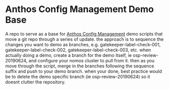 # Anthos Config Management Demo Base

A repo to serve as a base for [Anthos Config
Management](https://cloud.google.com/anthos-config-management/) demo scripts
that move a git repo through a series of update. the approach is to sequence the
changes you want to demo as branches, e.g. gatekeeper-label-check-001,
gatekeeper-label-check-002, gatekeeper-label-check-003, etc. when actually doing
a demo, create a branch for the demo itself, ie osp-review-20190624, and
configure your nomos cluster to pull from it. then as you move through the
script, merge in the branches following the sequence suffix and push to your
demo branch. when your done, best practice would be to delete the demo specific
branch (ie osp-review-20190624) so it doesnt clutter the repository.

